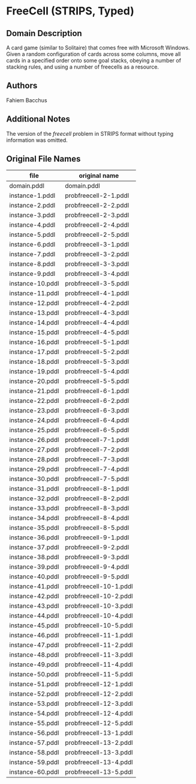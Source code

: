 # FreeCell (STRIPS, Typed)

## Domain Description

A card game (similar to Solitaire) that comes free with Microsoft Windows.
Given a random configuration of cards across some columns, move all cards in a specified order onto some goal stacks, obeying a number of stacking rules, and using a number of freecells as a resource.

## Authors

Fahiem Bacchus

## Additional Notes

The version of the *freecell* problem in STRIPS format without typing information was omitted.

## Original File Names

| file             | original name          |
|------------------|------------------------|
| domain.pddl      | domain.pddl            |
| instance-1.pddl  | probfreecell-2-1.pddl  |
| instance-2.pddl  | probfreecell-2-2.pddl  |
| instance-3.pddl  | probfreecell-2-3.pddl  |
| instance-4.pddl  | probfreecell-2-4.pddl  |
| instance-5.pddl  | probfreecell-2-5.pddl  |
| instance-6.pddl  | probfreecell-3-1.pddl  |
| instance-7.pddl  | probfreecell-3-2.pddl  |
| instance-8.pddl  | probfreecell-3-3.pddl  |
| instance-9.pddl  | probfreecell-3-4.pddl  |
| instance-10.pddl | probfreecell-3-5.pddl  |
| instance-11.pddl | probfreecell-4-1.pddl  |
| instance-12.pddl | probfreecell-4-2.pddl  |
| instance-13.pddl | probfreecell-4-3.pddl  |
| instance-14.pddl | probfreecell-4-4.pddl  |
| instance-15.pddl | probfreecell-4-5.pddl  |
| instance-16.pddl | probfreecell-5-1.pddl  |
| instance-17.pddl | probfreecell-5-2.pddl  |
| instance-18.pddl | probfreecell-5-3.pddl  |
| instance-19.pddl | probfreecell-5-4.pddl  |
| instance-20.pddl | probfreecell-5-5.pddl  |
| instance-21.pddl | probfreecell-6-1.pddl  |
| instance-22.pddl | probfreecell-6-2.pddl  |
| instance-23.pddl | probfreecell-6-3.pddl  |
| instance-24.pddl | probfreecell-6-4.pddl  |
| instance-25.pddl | probfreecell-6-5.pddl  |
| instance-26.pddl | probfreecell-7-1.pddl  |
| instance-27.pddl | probfreecell-7-2.pddl  |
| instance-28.pddl | probfreecell-7-3.pddl  |
| instance-29.pddl | probfreecell-7-4.pddl  |
| instance-30.pddl | probfreecell-7-5.pddl  |
| instance-31.pddl | probfreecell-8-1.pddl  |
| instance-32.pddl | probfreecell-8-2.pddl  |
| instance-33.pddl | probfreecell-8-3.pddl  |
| instance-34.pddl | probfreecell-8-4.pddl  |
| instance-35.pddl | probfreecell-8-5.pddl  |
| instance-36.pddl | probfreecell-9-1.pddl  |
| instance-37.pddl | probfreecell-9-2.pddl  |
| instance-38.pddl | probfreecell-9-3.pddl  |
| instance-39.pddl | probfreecell-9-4.pddl  |
| instance-40.pddl | probfreecell-9-5.pddl  |
| instance-41.pddl | probfreecell-10-1.pddl |
| instance-42.pddl | probfreecell-10-2.pddl |
| instance-43.pddl | probfreecell-10-3.pddl |
| instance-44.pddl | probfreecell-10-4.pddl |
| instance-45.pddl | probfreecell-10-5.pddl |
| instance-46.pddl | probfreecell-11-1.pddl |
| instance-47.pddl | probfreecell-11-2.pddl |
| instance-48.pddl | probfreecell-11-3.pddl |
| instance-49.pddl | probfreecell-11-4.pddl |
| instance-50.pddl | probfreecell-11-5.pddl |
| instance-51.pddl | probfreecell-12-1.pddl |
| instance-52.pddl | probfreecell-12-2.pddl |
| instance-53.pddl | probfreecell-12-3.pddl |
| instance-54.pddl | probfreecell-12-4.pddl |
| instance-55.pddl | probfreecell-12-5.pddl |
| instance-56.pddl | probfreecell-13-1.pddl |
| instance-57.pddl | probfreecell-13-2.pddl |
| instance-58.pddl | probfreecell-13-3.pddl |
| instance-59.pddl | probfreecell-13-4.pddl |
| instance-60.pddl | probfreecell-13-5.pddl |
